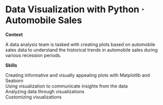 # Data Visualization with Python · Automobile Sales

**Context**

A data analysis team is tasked with creating plots based on automobile sales data to understand the historical trends in automobile sales during various recession periods.

**Skills**

Creating informative and visually appealing plots with Matplotlib and Seaborn  
Using visualization to communicate insights from the data  
Analyzing data through visualizations  
Customizing visualizations
